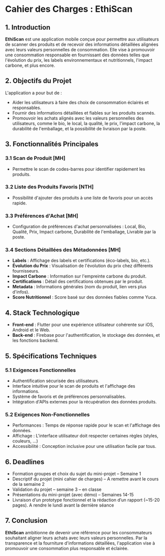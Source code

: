 # Cahier des Charges : EthiScan

## 1. Introduction

**EthiScan** est une application mobile conçue pour permettre aux utilisateurs de scanner des produits et de recevoir des informations détaillées alignées avec leurs valeurs personnelles de consommation. Elle vise à promouvoir une consommation responsable en fournissant des données telles que l'évolution du prix, les labels environnementaux et nutritionnels, l'impact carbone, et plus encore.

## 2. Objectifs du Projet

L'application a pour but de :

- Aider les utilisateurs à faire des choix de consommation éclairés et responsables.
- Fournir des informations détaillées et fiables sur les produits scannés.
- Promouvoir les achats alignés avec les valeurs personnelles des utilisateurs, comme le bio, le local, la qualité, le prix, l'impact carbone, la durabilité de l'emballage, et la possibilité de livraison par la poste.

## 3. Fonctionnalités Principales

### 3.1 Scan de Produit [MH]

- Permettre le scan de codes-barres pour identifier rapidement les produits.

### 3.2 Liste des Produits Favoris [NTH]

- Possibilité d'ajouter des produits à une liste de favoris pour un accès rapide.

### 3.3 Préférences d'Achat [MH]

- Configuration de préférences d'achat personnalisées : Local, Bio, Qualité, Prix, Impact carbone, Durabilité de l'emballage, Livrable par la poste.

### 3.4 Sections Détaillées des Métadonnées [MH]

- **Labels** : Affichage des labels et certifications (éco-labels, bio, etc.).
- **Évolution du Prix** : Visualisation de l'évolution du prix chez différents fournisseurs.
- **Impact Carbone** : Information sur l'empreinte carbone du produit.
- **Certifications** : Détail des certifications obtenues par le produit.
- **Metadata** : Informations générales (nom du produit, lien vers plus d'infos).
- **Score Nutritionnel** : Score basé sur des données fiables comme Yuca.

## 4. Stack Technologique

- **Front-end** : Flutter pour une expérience utilisateur cohérente sur iOS, Android et le Web.
- **Back-end** : Firebase pour l'authentification, le stockage des données, et les fonctions backend.

## 5. Spécifications Techniques

### 5.1 Exigences Fonctionnelles

- Authentification sécurisée des utilisateurs.
- Interface intuitive pour le scan de produits et l'affichage des informations.
- Système de favoris et de préférences personnalisables.
- Intégration d'APIs externes pour la récupération des données produits.

### 5.2 Exigences Non-Fonctionnelles

- Performances : Temps de réponse rapide pour le scan et l'affichage des données.
- Affichage : L'interface utilisateur doit respecter certaines règles (styles, couleurs, ...)
- Accessibilité : Conception inclusive pour une utilisation facile par tous.

## 6. Deadlines

- Formation groupes et choix du sujet du mini-projet – Semaine 1
- Descriptif du projet (mini cahier de charges) – A remettre avant le cours de la semaine 2
- Validation du projet – semaine 3 – en classe
- Présentations du mini-projet (avec démo) – Semaines 14-15
- Livraison d’un prototype fonctionnel et la rédaction d’un rapport (~15-20 pages). A rendre le lundi
avant la dernière séance

## 7. Conclusion

**EthiScan** ambitionne de devenir une référence pour les consommateurs souhaitant aligner leurs achats avec leurs valeurs personnelles. Par la transparence et la fourniture d'informations détaillées, l'application vise à promouvoir une consommation plus responsable et éclairée.
